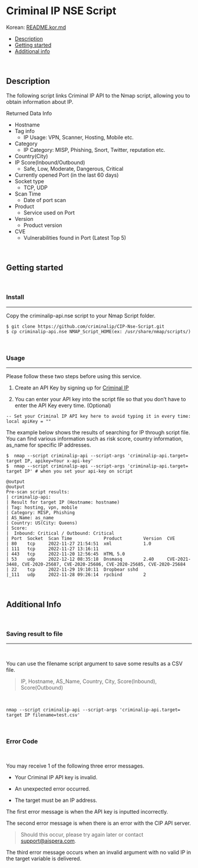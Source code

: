 # Criminal IP NSE Script

Korean: [README.kor.md](README.kor.md)

- [Description](#description)
- [Getting started](#getting-started)
- [Additional info](#additional-info)

<br/>

## Description
The following script links Criminal IP API to the Nmap script, allowing you to obtain information about IP.

Returned Data Info

- Hostname 
- Tag info
    - IP Usage: VPN, Scanner, Hosting, Mobile  etc.
- Category 
    - IP Category: MISP, Phishing, Snort, Twitter, reputation etc.
- Country(City) 
- IP Score(Inbound/Outbound)
    - Safe, Low, Moderate, Dangerous, Critical
- Currently opened Port (in the last 60 days)
- Socket type
    - TCP, UDP
- Scan Time 
    - Date of port scan
- Product 
    - Service used on Port
- Version 
    - Product version
- CVE 
    - Vulnerabilities found in Port (Latest Top 5)

<br/>

## Getting started 
<br/>

### Install
- - -

Copy the criminalip-api.nse script to your Nmap Script folder.

```
$ git clone https://github.com/criminalip/CIP-Nse-Script.git
$ cp criminalip-api.nse NMAP_Script_HOME(ex: /usr/share/nmap/scripts/)
```
<br/>

### Usage
- - -

Please follow these two steps before using this service.

1. Create an API Key by signing up for [Criminal IP](https://www.criminalip.io/ko)

2. You can enter your API key into the script file so that you don’t have to enter the API Key every time. (Optional)

```
-- Set your Criminal IP API key here to avoid typing it in every time:
local apiKey = ""
```

The example below shows the results of searching for IP through script file. You can find various information such as risk score, country information, as_name for specific IP addresses.
```
$  nmap --script criminalip-api --script-args 'criminalip-api.target= target IP, apikey=Your x-api-key'
$  nmap --script criminalip-api --script-args 'criminalip-api.target= target IP' # when you set your api-key on script

@output
@output
Pre-scan script results:
| criminalip-api: 
| Result for target IP (Hostname: hostname)
| Tag: hosting, vpn, mobile
| Category: MISP, Phishing
| AS_Name: as_name
| Country: US(City: Queens) 
| Score:
|  Inbound: Critical / Outbound: Critical
| Port  Socket  Scan Time            Product        Version  CVE
| 80    tcp     2022-11-27 21:54:51  xml            1.0      
| 111   tcp     2022-11-27 13:16:11                          
| 443   tcp     2022-11-20 12:56:45  HTML 5.0                
| 53    udp     2022-12-12 08:35:18  Dnsmasq        2.40     CVE-2021-3448, CVE-2020-25687, CVE-2020-25686, CVE-2020-25685, CVE-2020-25684
| 22    tcp     2022-11-29 19:10:11  Dropbear sshd           
|_111   udp     2022-11-28 09:26:14  rpcbind        2   
```
<br/>

## Additional Info
<br/>

### Saving result to file
- - -
<br/>

You can use the filename script argument to save some results as a CSV file.
> IP, Hostname, AS_Name, Country, City, Score(Inbound), Score(Outbound)

<br/>

```
nmap --script criminalip-api --script-args 'criminalip-api.target= target IP filename=test.csv'
```
<br/>

### Error Code

<br/>

You may receive 1 of the following three error messages.

- Your Criminal IP API key is invalid.

- An unexpected error occurred.

- The target must be an IP address.

The first error message is when the API key is inputted incorrectly.
 
The second error message is when there is an error with the CIP API server. 
> Should this occur, please try again later or contact support@aispera.com.
 
The third error message occurs when an invalid argument with no valid IP in the target variable is delivered.
